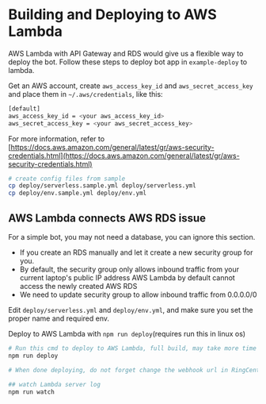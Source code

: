 # Building and Deploying to AWS Lambda

AWS Lambda with API Gateway and RDS would give us a flexible way to deploy the bot. Follow these steps to deploy bot app in `example-deploy` to lambda.

Get an AWS account, create `aws_access_key_id` and `aws_secret_access_key` and place them in `~/.aws/credentials`, like this:

```bash
[default]
aws_access_key_id = <your aws_access_key_id>
aws_secret_access_key = <your aws_secret_access_key>
```

For more information, refer to [https://docs.aws.amazon.com/general/latest/gr/aws-security-credentials.html](https://docs.aws.amazon.com/general/latest/gr/aws-security-credentials.html)

```bash
# create config files from sample
cp deploy/serverless.sample.yml deploy/serverless.yml
cp deploy/env.sample.yml deploy/env.yml
```

## AWS Lambda connects AWS RDS issue

For a simple bot, you may not need a database, you can ignore this section.

- If you create an RDS manually and let it create a new security group for you.
- By default, the security group only allows inbound traffic from your current laptop's public IP address
AWS Lambda by default cannot access the newly created AWS RDS
- We need to update security group to allow inbound traffic from 0.0.0.0/0

Edit `deploy/serverless.yml` and `deploy/env.yml`, and make sure you set the proper name and required env.

Deploy to AWS Lambda with `npm run deploy`(requires run this in linux os)

```bash
# Run this cmd to deploy to AWS Lambda, full build, may take more time
npm run deploy

# When done deploying, do not forget change the webhook url in RingCentral Engage Digital -> admin -> Webhooks to https://xxxxxx.execute-api.us-east-1.amazonaws.com/prod/rc/webhook

## watch Lambda server log
npm run watch

```
